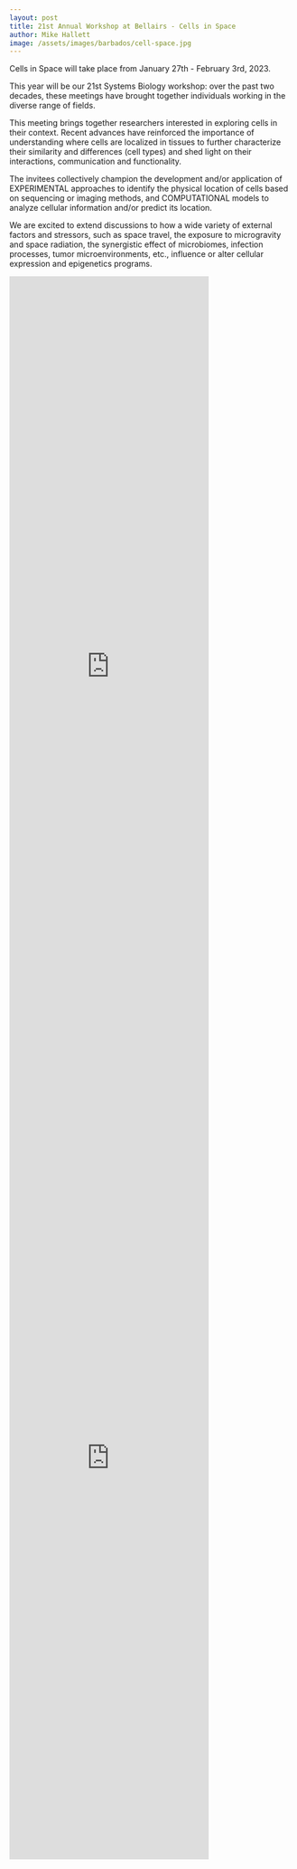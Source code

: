 ```yaml
---
layout: post
title: 21st Annual Workshop at Bellairs - Cells in Space 
author: Mike Hallett
image: /assets/images/barbados/cell-space.jpg
---
```



Cells in Space will take place from       January 27th - February 3rd, 2023. 

This year will be our 21st Systems Biology workshop:  over the past two decades, these meetings have brought together individuals working in the diverse range of fields.

This meeting brings together researchers interested in exploring cells in their context. Recent advances have reinforced the importance of understanding where cells are localized in tissues to further characterize their similarity and differences (cell types) and shed light on their interactions, communication and functionality.

The invitees collectively champion the development and/or application of EXPERIMENTAL approaches to identify the physical location of cells based on sequencing or imaging methods, and COMPUTATIONAL models to analyze cellular information and/or predict its location.  

We are excited to extend discussions to how a wide variety of external factors and stressors, such as space travel, the exposure to microgravity and space radiation, the synergistic effect of microbiomes, infection processes, tumor microenvironments, etc., influence or alter cellular expression and epigenetics programs. 




<iframe src="https://docs.google.com/spreadsheets/d/e/2PACX-1vRwvw-xNUC-nk4o25gu1mrs8VlFyQs0jTGW7Bh6ouJGCrAiQmWALtxMTQGxolPzH7nHqUe-kmR0iJvF/pubhtml?gid=1362159807&amp;single=true&amp;widget=true&amp;headers=false" height="1400" width="70%" style="border:none;"></iframe>

<iframe src="https://docs.google.com/spreadsheets/d/e/2PACX-1vRwvw-xNUC-nk4o25gu1mrs8VlFyQs0jTGW7Bh6ouJGCrAiQmWALtxMTQGxolPzH7nHqUe-kmR0iJvF/pubhtml?gid=741533285&amp;single=true&amp;widget=true&amp;headers=false" height="1400" width="70%" style="border:none;"></iframe>



